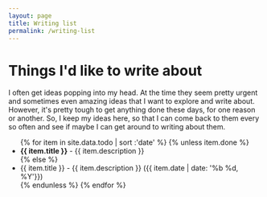 ```yaml
---
layout: page
title: Writing list
permalink: /writing-list
---
```


<h1>Things I'd like to write about</h1>

I often get <i class="fa fa-lightbulb-o"></i> ideas popping into my head. At the time they seem pretty urgent and sometimes even amazing ideas that I want to explore and write about. However, it's pretty tough to get anything <i class="fa fa-check-square-o"></i> done these days, for one reason or another. So, I keep my ideas here, so that I can come back to them every so often and see if maybe I can get around to writing about them.

<hrule>

<ul class="fa-ul">
{% for item in site.data.todo | sort :'date' %}
{% unless item.done %}
  <li><i class="fa-li fa fa-lightbulb-o"></i> <strong>{{ item.title }}</strong> - {{ item.description }}</li>
{% else %}
  <li><i class="fa-li fa fa-check-square-o"></i> {{ item.title }} - {{ item.description }} ({{ item.date | date: '%b %d, %Y'}})</li>
{% endunless %}
{% endfor %}
</ul>
